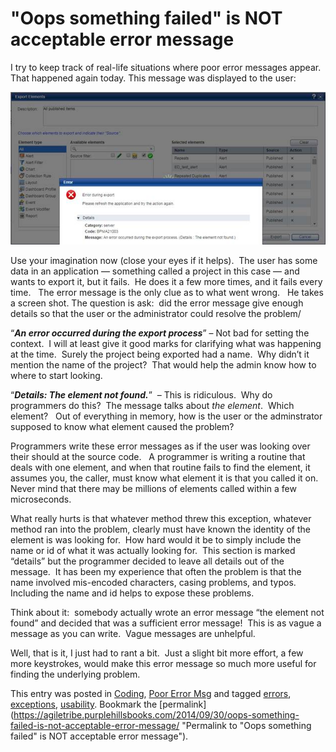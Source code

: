 #  "Oops something failed" is NOT acceptable error message

I try to keep track of real-life situations where poor error messages appear. That happened again today. This message was displayed to the user:  

![ElementNotFound](oops-something-failed-img1.png)  

Use your imagination now (close your eyes if it helps).  The user has some data in an application — something called a project in this case — and wants to export it, but it fails.  He does it a few more times, and it fails every time.   The error message is the only clue as to what went wrong.   He takes a screen shot. The question is ask:  did the error message give enough details so that the user or the administrator could resolve the problem/  

“**_An error occurred during the export process_**” – Not bad for setting the context.  I will at least give it good marks for clarifying what was happening at the time.  Surely the project being exported had a name.  Why didn’t it mention the name of the project?  That would help the admin know how to where to start looking.  

“_**Details: The element not found.**_”  – This is ridiculous.  Why do programmers do this?  The message talks about _the element_.  Which element?   Out of everything in memory, how is the user or the adminstrator supposed to know what element caused the problem?  

Programmers write these error messages as if the user was looking over their should at the source code.   A programmer is writing a routine that deals with one element, and when that routine fails to find the element, it assumes you, the caller, must know what element it is that you called it on.  Never mind that there may be millions of elements called within a few microseconds.  

What really hurts is that whatever method threw this exception, whatever method ran into the problem, clearly must have known the identity of the element is was looking for.  How hard would it be to simply include the name or id of what it was actually looking for.  This section is marked “details” but the programmer decided to leave all details out of the message.  It has been my experience that often the problem is that the name involved mis-encoded characters, casing problems, and typos.  Including the name and id helps to expose these problems.  

Think about it:  somebody actually wrote an error message “the element not found” and decided that was a sufficient error message!  This is as vague a message as you can write.  Vague messages are unhelpful.  

Well, that is it, I just had to rant a bit.  Just a slight bit more effort, a few more keystrokes, would make this error message so much more useful for finding the underlying problem.

This entry was posted in [Coding](https://agiletribe.purplehillsbooks.com/category/coding/), [Poor Error Msg](https://agiletribe.purplehillsbooks.com/category/poor-error-msg/) and tagged [errors](https://agiletribe.purplehillsbooks.com/tag/errors/), [exceptions](https://agiletribe.purplehillsbooks.com/tag/exceptions/), [usability](https://agiletribe.purplehillsbooks.com/tag/usability/). Bookmark the [permalink](https://agiletribe.purplehillsbooks.com/2014/09/30/oops-something-failed-is-not-acceptable-error-message/ "Permalink to "Oops something failed" is NOT acceptable error message").